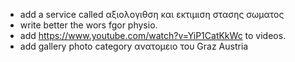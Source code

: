 - add a service called αξιολογιθση και εκτιμιση στασης σωματος
- write better the wors fgor physio.
- add https://www.youtube.com/watch?v=YiP1CatKkWc to videos.
- add gallery photo category ανατομειο του Graz Austria
